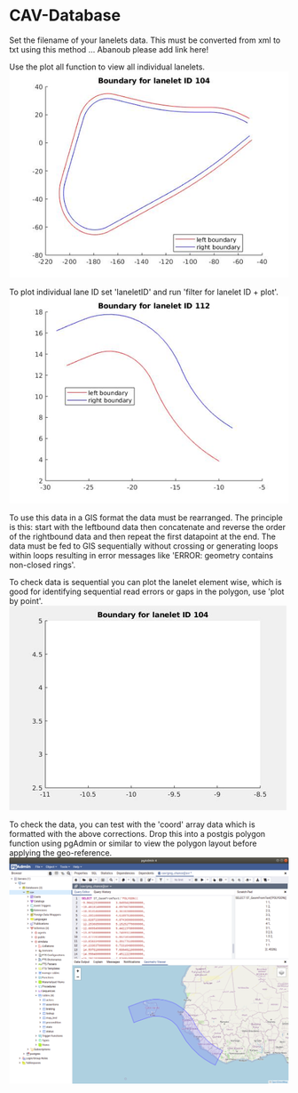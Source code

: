 # CAV-Database

Set the filename of your lanelets data. This must be converted from xml to txt using this method ... Abanoub please add link here!

Use the plot all function to view all individual lanelets. 
![](lanelet104a.jpg)

To plot individual lane ID set 'laneletID' and run 'filter for lanelet ID + plot'.
![](lanelet112.jpg)

To use this data in a GIS format the data must be rearranged. The principle is this: start with the leftbound data then concatenate and reverse the order of the rightbound data and then repeat the first datapoint at the end. The data must be fed to GIS sequentially without crossing or generating loops within loops resulting in error messages like 'ERROR:  geometry contains non-closed rings'.

To check data is sequential you can plot the lanelet element wise, which is good for identifying sequential read errors or gaps in the polygon, use 'plot by point'.
![](lanelet_ani.gif)

To check the data, you can test with the 'coord' array data which is formatted with the above corrections. Drop this into a postgis polygon function using pgAdmin or similar to view the polygon layout before applying the geo-reference.
![](lanelet_raw.png)


